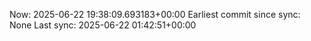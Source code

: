 Now: 2025-06-22 19:38:09.693183+00:00 Earliest commit since sync: None Last sync: 2025-06-22 01:42:51+00:00
